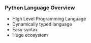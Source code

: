 ### Python Language Overview

- High Level Programming Language
- Dynamically typed language
- Easy syntax
- Huge ecosystem


